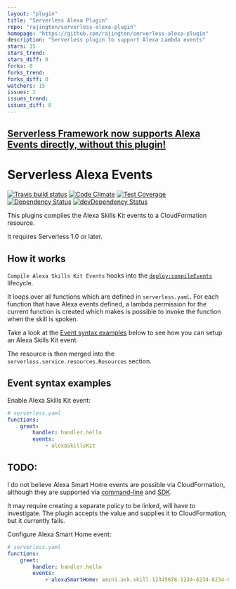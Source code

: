 ```yaml
---
layout: "plugin"
title: "Serverless Alexa Plugin"
repo: "rajington/serverless-alexa-plugin"
homepage: "https://github.com/rajington/serverless-alexa-plugin"
description: "Serverless plugin to support Alexa Lambda events"
stars: 15
stars_trend:
stars_diff: 0
forks: 0
forks_trend:
forks_diff: 0
watchers: 15
issues: 1
issues_trend:
issues_diff: 0
---
```


## [Serverless Framework now supports Alexa Events directly, without this plugin!](https://serverless.com/framework/docs/providers/aws/events/alexa-skill/)

# Serverless Alexa Events

[![Travis build status](http://img.shields.io/travis/rajington/serverless-alexa-plugin.svg?style=flat)](https://travis-ci.org/rajington/serverless-alexa-plugin)
[![Code Climate](https://codeclimate.com/github/rajington/serverless-alexa-plugin/badges/gpa.svg)](https://codeclimate.com/github/rajington/serverless-alexa-plugin)
[![Test Coverage](https://codeclimate.com/github/rajington/serverless-alexa-plugin/badges/coverage.svg)](https://codeclimate.com/github/rajington/serverless-alexa-plugin)
[![Dependency Status](https://david-dm.org/rajington/serverless-alexa-plugin.svg)](https://david-dm.org/rajington/serverless-alexa-plugin)
[![devDependency Status](https://david-dm.org/rajington/serverless-alexa-plugin/dev-status.svg)](https://david-dm.org/rajington/serverless-alexa-plugin#info=devDependencies)

This plugins compiles the Alexa Skills Kit events to a CloudFormation resource.

It requires Serverless 1.0 or later.

## How it works

`Compile Alexa Skills Kit Events` hooks into the [`deploy:compileEvents`](/lib/plugins/deploy) lifecycle.

It loops over all functions which are defined in `serverless.yaml`. For each function that have Alexa
events defined, a lambda permission for the current function is created which makes is possible to invoke the
function when the skill is spoken.

Take a look at the [Event syntax examples](#event-syntax-examples) below to see how you can setup an Alexa Skills Kit event.

The resource is then merged into the `serverless.service.resources.Resources` section.

## Event syntax examples

Enable Alexa Skills Kit event:

```yaml
# serverless.yaml
functions:
    greet:
        handler: handler.hello
        events:
            - alexaSkillsKit
```

## TODO:

I do not believe Alexa Smart Home events are possible via CloudFormation, although they are supported via [command-line](http://docs.aws.amazon.com/cli/latest/reference/lambda/add-permission.html?highlight=event-source-token) and [SDK](https://github.com/aws/aws-sdk-js/blob/master/apis/lambda-2015-03-31.normal.json#L474).

It may require creating a separate policy to be linked, will have to investigate. The plugin accepts the value and supplies it to CloudFormation, but it currently fails.

Configure Alexa Smart Home event:

```yaml
# serverless.yaml
functions:
    greet:
        handler: handler.hello
        events:
            - alexaSmartHome: amzn1.ask.skill.12345678-1234-4234-8234-9234567890AB
```

